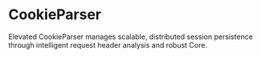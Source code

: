 # CookieParser
Elevated CookieParser manages scalable, distributed session persistence through intelligent request header analysis and robust Core.
